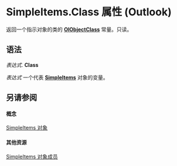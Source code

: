 
# SimpleItems.Class 属性 (Outlook)

返回一个指示对象的类的  **[OlObjectClass](33d724b3-df3c-2a7f-a80f-93b66d96f588.md)** 常量。只读。


## 语法

 _表达式_. **Class**

 _表达式_ 一个代表 **[SimpleItems](b929ae28-fe5f-607e-37b5-ed6a304d4896.md)** 对象的变量。


## 另请参阅


#### 概念


[SimpleItems 对象](b929ae28-fe5f-607e-37b5-ed6a304d4896.md)
#### 其他资源


[SimpleItems 对象成员](1e423ee9-10cd-e886-a311-792e22412391.md)